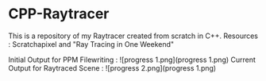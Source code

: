 # CPP-Raytracer
This is a repository of my Raytracer created from scratch in C++. Resources : Scratchapixel and "Ray Tracing in One Weekend"

Initial Output for PPM Filewriting :
![progress 1.png](progress 1.png)
Current Output for Raytraced Scene :
![progress 2.png](progress 1.png)
